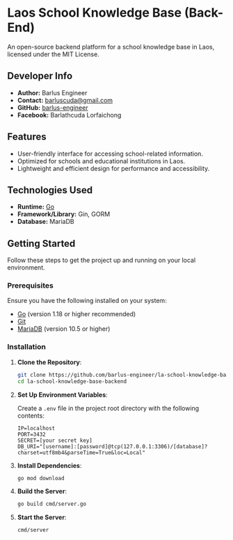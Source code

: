 # Laos School Knowledge Base (Back-End)

An open-source backend platform for a school knowledge base in Laos, licensed under the MIT License.

## Developer Info
- **Author:** Barlus Engineer
- **Contact:** barluscuda@gmail.com
- **GitHub:** [barlus-engineer](https://github.com/barlus-engineer)
- **Facebook:** Barlathcuda Lorfaichong

## Features

- User-friendly interface for accessing school-related information.
- Optimized for schools and educational institutions in Laos.
- Lightweight and efficient design for performance and accessibility.

## Technologies Used

- **Runtime:** [Go](https://go.dev/)
- **Framework/Library:** Gin, GORM
- **Database:** MariaDB

## Getting Started

Follow these steps to get the project up and running on your local environment.

### Prerequisites

Ensure you have the following installed on your system:

- [Go](https://go.dev/) (version 1.18 or higher recommended)
- [Git](https://git-scm.com/)
- [MariaDB](https://mariadb.org/) (version 10.5 or higher)

### Installation

1. **Clone the Repository**:
   ```bash
   git clone https://github.com/barlus-engineer/la-school-knowledge-base-backend.git
   cd la-school-knowledge-base-backend
   ```

2. **Set Up Environment Variables**:

   Create a `.env` file in the project root directory with the following contents:
   ```env
   IP=localhost
   PORT=3432
   SECRET=[your secret key]
   DB_URI="[username]:[password]@tcp(127.0.0.1:3306)/[database]?charset=utf8mb4&parseTime=True&loc=Local"
   ```

3. **Install Dependencies**:
   ```bash
   go mod download
   ```

4. **Build the Server**:
   ```bash
   go build cmd/server.go
   ```

5. **Start the Server**:
   ```bash
   cmd/server
   ```

<!-- ### Directory Structure

The repository uses a structured layout for clarity:
```
├── cmd/          # Main application entry points
├── config/       # Configuration settings
├── models/       # Database models
├── routes/       # API route definitions
├── services/     # Business logic
├── .env          # Environment variables (ignored by Git)
├── main.go       # Main application file
└── go.mod        # Go module file
```

### Testing

Run tests using:
```bash
go test ./...
```

### Contributing

Contributions are welcome! Feel free to fork the repository and submit a pull request. -->
